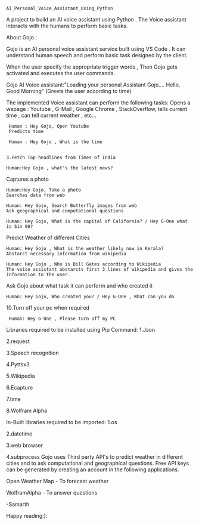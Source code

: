                                         AI_Personal_Voice_Assistant_Using_Python

A project to build an AI voice assistant using Python . The Voice assistant interacts with the humans to perform basic tasks.



About Gojo :

Gojo is an AI personal voice assistant service built using VS Code . It can understand human speech and perform basic task designed by the client.

When the user specify the appropriate trigger words , Then Gojo gets activated and executes the user commands.

Gojo AI Voice assistant:"Loading your personal Assistant Gojo.... Hello, Good Morning" (Greets the user according to time)

The implemented Voice assistant can perform the following tasks:
Opens a wepage : Youtube , G-Mail , Google Chrome , StackOverflow, tells current time , can tell current weather , etc...

     Human : Hey Gojo, Open Youtube
     Predicts time

     Human : Hey Gojo , What is the time

  
    3.Fetch Top headlines from Times of India

	Human:Hey Gojo , what's the latest news?
 
Captures a photo
 
    Human:Hey Gojo, Take a photo
    Searches data from web

    Human: Hey Gojo, Search Butterfly images from web
    Ask geographical and computational questions

    Human: Hey Gojo, What is the capital of California? / Hey G-One what is Sin 90?
Predict Weather of different Cities

    Human: Hey Gojo , What is the weather likely now in Kerala?
    Abstarct necessary information from wikipedia

    Human: Hey Gojo , Who is Bill Gates according to Wikipedia
    The voice assistant abstarcts first 3 lines of wikipedia and gives the information to the user.

Ask Gojo about what task it can perform and who created it

    Human: Hey Gojo, Who created you? / Hey G-One , What can you do
10.Turn off your pc when required
   
	 Human: Hey G-One , Please turn off my PC



  
Libraries required to be installed using Pip Command:
1.Json

2.request

3.Speech recognition

4.Pyttsx3

5.Wikipedia

6.Ecapture

7.time

8.Wolfram Alpha



In-Built libraries required to be imported:
1.os

2.datetime

3.web browser

4.subprocess
Gojo  uses Third party API's to predict weather in different cities and to ask computational and geographical questions. Free API keys can be generated by creating an account in the following applications.

Open Weather Map - To forecast weather

WolframAlpha - To answer questions


-Samarth

Happy reading:):
